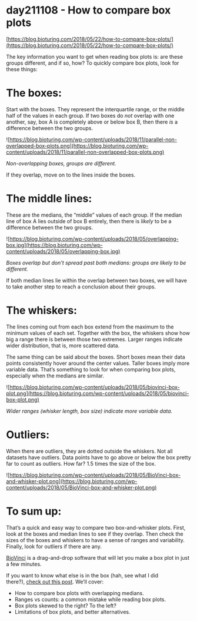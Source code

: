 # day211108 - How to compare box plots

[https://blog.bioturing.com/2018/05/22/how-to-compare-box-plots/](https://blog.bioturing.com/2018/05/22/how-to-compare-box-plots/)

The key information you want to get when reading box plots is: are these groups different, and if so, how? To quickly compare box plots, look for these things:

# **The boxes:**

Start with the boxes. They represent the interquartile range, or the middle half of the values in each group. If two boxes do *not* overlap with one another, say, box A is completely above or below box B, then there *is* a difference between the two groups.

![https://blog.bioturing.com/wp-content/uploads/2018/11/parallel-non-overlapped-box-plots.png](https://blog.bioturing.com/wp-content/uploads/2018/11/parallel-non-overlapped-box-plots.png)

*Non-overlapping boxes, groups are different.*

If they overlap, move on to the lines inside the boxes.

# **The middle lines:**

These are the medians, the “middle” values of each group. If the median line of box A lies outside of box B entirely, then there is *likely* to be a difference between the two groups.

![https://blog.bioturing.com/wp-content/uploads/2018/05/overlapping-box.jpg](https://blog.bioturing.com/wp-content/uploads/2018/05/overlapping-box.jpg)

*Boxes overlap but don’t spread past both medians: groups are likely to be different.*

If both median lines lie within the overlap between two boxes, we will have to take another step to reach a conclusion about their groups.

# **The whiskers:**

The lines coming out from each box extend from the maximum to the minimum values of each set. Together with the box, the whiskers show how big a range there is between those two extremes. Larger ranges indicate wider distribution, that is, more scattered data.

The same thing can be said about the boxes. Short boxes mean their data points consistently hover around the center values. Taller boxes imply more variable data. That’s something to look for when comparing box plots, especially when the medians are similar.

![https://blog.bioturing.com/wp-content/uploads/2018/05/biovinci-box-plot.png](https://blog.bioturing.com/wp-content/uploads/2018/05/biovinci-box-plot.png)

*Wider ranges (whisker length, box size) indicate more variable data.*

# **Outliers:**

When there are outliers, they are dotted outside the whiskers. Not all datasets have outliers. Data points have to go above or below the box pretty far to count as outliers. How far? 1.5 times the size of the box.

![https://blog.bioturing.com/wp-content/uploads/2018/05/BioVinci-box-and-whisker-plot.png](https://blog.bioturing.com/wp-content/uploads/2018/05/BioVinci-box-and-whisker-plot.png)

# **To sum up:**

That’s a quick and easy way to compare two box-and-whisker plots. First, look at the boxes and median lines to see if they overlap. Then check the sizes of the boxes and whiskers to have a sense of ranges and variability. Finally, look for outliers if there are any.

[BioVinci](https://vinci.bioturing.com/) is a drag-and-drop software that will let you make a box plot in just a few minutes.

If you want to know what else is in the box (hah, see what I did there?), [check out this post](https://blog.bioturing.com/2018/05/22/more-on-how-to-compare-box-plots/). We’ll cover:

- How to compare box plots with overlapping medians.
- Ranges vs counts: a common mistake while reading box plots.
- Box plots skewed to the right? To the left?
- Limitations of box plots, and better alternatives.